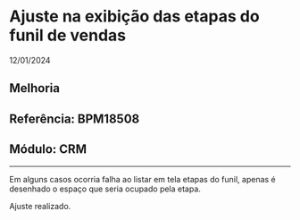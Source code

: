 # Ajuste na exibição das etapas do funil de vendas
12/01/2024
## Melhoria
## Referência: BPM18508
## Módulo: CRM
***

Em alguns casos ocorria falha ao listar em tela etapas do funil, apenas é desenhado o espaço que seria ocupado pela etapa.

Ajuste realizado.